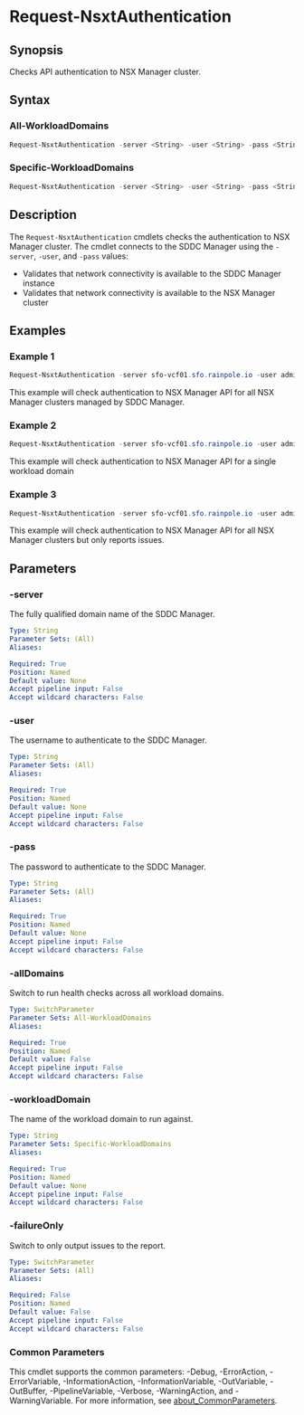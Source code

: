 # Request-NsxtAuthentication

## Synopsis

Checks API authentication to NSX Manager cluster.

## Syntax

### All-WorkloadDomains

```powershell
Request-NsxtAuthentication -server <String> -user <String> -pass <String> [-allDomains] [-failureOnly] [<CommonParameters>]
```

### Specific-WorkloadDomains

```powershell
Request-NsxtAuthentication -server <String> -user <String> -pass <String> -workloadDomain <String> [-failureOnly] [<CommonParameters>]
```

## Description

The `Request-NsxtAuthentication` cmdlets checks the authentication to NSX Manager cluster.
The cmdlet connects to the SDDC Manager using the `-server`, `-user`, and `-pass` values:

- Validates that network connectivity is available to the SDDC Manager instance
- Validates that network connectivity is available to the NSX Manager cluster

## Examples

### Example 1

```powershell
Request-NsxtAuthentication -server sfo-vcf01.sfo.rainpole.io -user admin@local -pass VMw@re1!VMw@re1! -allDomains
```

This example will check authentication to NSX Manager API for all NSX Manager clusters managed by SDDC Manager.

### Example 2

```powershell
Request-NsxtAuthentication -server sfo-vcf01.sfo.rainpole.io -user admin@local -pass VMw@re1!VMw@re1! -workloadDomain sfo-w01
```

This example will check authentication to NSX Manager API for a single workload domain

### Example 3

```powershell
Request-NsxtAuthentication -server sfo-vcf01.sfo.rainpole.io -user admin@local -pass VMw@re1!VMw@re1! -allDomains -failureOnly
```

This example will check authentication to NSX Manager API for all NSX Manager clusters but only reports issues.

## Parameters

### -server

The fully qualified domain name of the SDDC Manager.

```yaml
Type: String
Parameter Sets: (All)
Aliases:

Required: True
Position: Named
Default value: None
Accept pipeline input: False
Accept wildcard characters: False
```

### -user

The username to authenticate to the SDDC Manager.

```yaml
Type: String
Parameter Sets: (All)
Aliases:

Required: True
Position: Named
Default value: None
Accept pipeline input: False
Accept wildcard characters: False
```

### -pass

The password to authenticate to the SDDC Manager.

```yaml
Type: String
Parameter Sets: (All)
Aliases:

Required: True
Position: Named
Default value: None
Accept pipeline input: False
Accept wildcard characters: False
```

### -allDomains

Switch to run health checks across all workload domains.

```yaml
Type: SwitchParameter
Parameter Sets: All-WorkloadDomains
Aliases:

Required: True
Position: Named
Default value: False
Accept pipeline input: False
Accept wildcard characters: False
```

### -workloadDomain

The name of the workload domain to run against.

```yaml
Type: String
Parameter Sets: Specific-WorkloadDomains
Aliases:

Required: True
Position: Named
Default value: None
Accept pipeline input: False
Accept wildcard characters: False
```

### -failureOnly

Switch to only output issues to the report.

```yaml
Type: SwitchParameter
Parameter Sets: (All)
Aliases:

Required: False
Position: Named
Default value: False
Accept pipeline input: False
Accept wildcard characters: False
```

### Common Parameters

This cmdlet supports the common parameters: -Debug, -ErrorAction, -ErrorVariable, -InformationAction, -InformationVariable, -OutVariable, -OutBuffer, -PipelineVariable, -Verbose, -WarningAction, and -WarningVariable. For more information, see [about_CommonParameters](http://go.microsoft.com/fwlink/?LinkID=113216).
